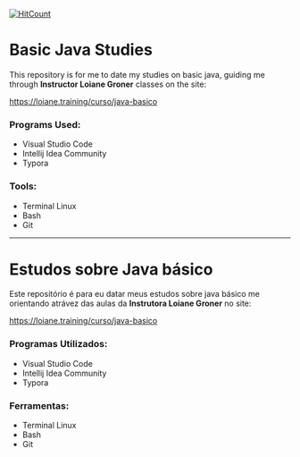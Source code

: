 [![HitCount](http://hits.dwyl.com/lipegomes/https://githubcom/lipegomes/basic-java-studies.svg)](http://hits.dwyl.com/lipegomes/https://githubcom/lipegomes/basic-java-studies)

# Basic Java Studies	

This repository is for me to date my studies on basic java, guiding me through **Instructor Loiane Groner** classes on the site:

https://loiane.training/curso/java-basico

###  Programs Used:

- Visual Studio Code
- Intellij Idea Community 
- Typora

### Tools:

- Terminal Linux
- Bash
- Git

------

# Estudos sobre Java básico

Este repositório é para eu datar meus estudos sobre java básico me orientando atrávez das aulas da **Instrutora Loiane Groner** no site:

https://loiane.training/curso/java-basico

### Programas Utilizados:

- Visual Studio Code
- Intellij Idea Community 
- Typora

### Ferramentas:

- Terminal Linux
- Bash
- Git
